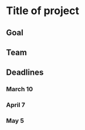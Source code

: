 Title of project
================

Goal
----

Team
----

Deadlines
---------

### March 10

### April 7

### May 5
